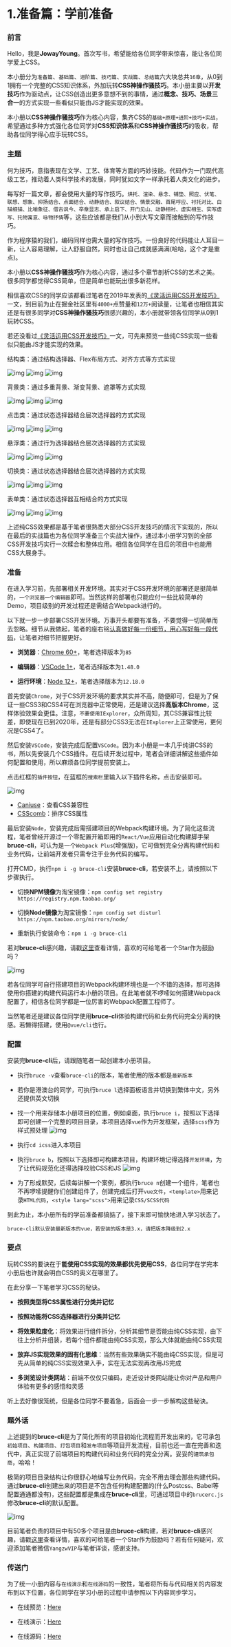 # 1.准备篇：学前准备

### 前言

Hello，我是**JowayYoung**。首次写书，希望能给各位同学带来惊喜，能让各位同学爱上CSS。

本小册分为`准备篇`、`基础篇`、`进阶篇`、`技巧篇`、`实战篇`、`总结篇`六大块总共`16章`，从0到1拥有一个完整的CSS知识体系，外加玩转**CSS神操作骚技巧**。本小册主要以**开发技巧**作为驱动点，让CSS创造出更多意想不到的事情，通过**概念、技巧、场景三合一**的方式实现一些看似只能由JS才能实现的效果。

本小册以**CSS神操作骚技巧**作为核心内容，集齐CSS的`基础+原理+进阶+技巧+实战`，希望通过多种方式强化各位同学对**CSS知识体系**和**CSS神操作骚技巧**的吸收，帮助各位同学得心应手玩转CSS。

### 主题

何为技巧，意指表现在文学、工艺、体育等方面的巧妙技能。代码作为一门现代高级工艺，推动着人类科学技术的发展，同时犹如文字一样承托着人类文化的进步。

每写好一篇文章，都会使用大量的写作技巧。`烘托、渲染、悬念、铺垫、照应、伏笔、联想、想象、抑扬结合、点面结合、动静结合、叙议结合、情景交融、首尾呼应、衬托对比、白描细描、比喻象征、借古讽今、卒章显志、承上启下、开门见山、动静相衬、虚实相生、实写虚写、托物寓意、咏物抒情`等，这些应该都是我们从小到大写文章而接触到的写作技巧。

作为程序猿的我们，编码同样也需大量的写作技巧。一份良好的代码能让人耳目一新，让人容易理解，让人舒服自然，同时也让自己成就感满满(哈哈，这个才是重点)。

本小册以**CSS神操作骚技巧**作为核心内容，通过多个章节剖析CSS的艺术之美。很多同学都觉得CSS简单，但是简单也能玩出很多新花样。

相信喜欢CSS的同学应该都看过笔者在2019年发表的[《灵活运用CSS开发技巧》](https://juejin.im/post/5d4d0ec651882549594e7293)一文，到目前为止在掘金社区里有`4000+`点赞量和`12万+`阅读量，让笔者也相信其实还是有很多同学对**CSS神操作骚技巧**很感兴趣的，本小册就带领各位同学从0到1玩转CSS。

若还没看过[《灵活运用CSS开发技巧》](https://juejin.im/post/5d4d0ec651882549594e7293)一文，可先来预览一些纯CSS实现一些看似只能由JS才能实现的效果。

结构类：通过结构选择器、Flex布局方式、对齐方式等方式实现

![img](https://cdn.nlark.com/yuque/0/2020/png/2985494/1607320215714-845113ac-a6ab-45f8-9a15-85216ff80fd9.png) ![img](https://cdn.nlark.com/yuque/0/2020/png/2985494/1607320215645-6bf04d82-1c6b-45ea-a47b-7269c4cb5d04.png) ![img](https://cdn.nlark.com/yuque/0/2020/gif/2985494/1607320215742-27c2f2cb-6619-4db7-bbdc-53da7d033d9f.gif)

背景类：通过多重背景、渐变背景、遮罩等方式实现

![img](https://cdn.nlark.com/yuque/0/2020/gif/2985494/1607320215687-b81e52d9-b599-4b84-b7d8-1eeae2efede8.gif) ![img](https://cdn.nlark.com/yuque/0/2020/gif/2985494/1607320215801-f1b5d654-17f4-4cb8-a2c6-058eade77e2e.gif) ![img](https://cdn.nlark.com/yuque/0/2020/png/2985494/1607320215826-018d5371-7bab-4297-8d1b-cbb692d014a4.png)

点击类：通过状态选择器结合层次选择器的方式实现

![img](https://cdn.nlark.com/yuque/0/2020/gif/2985494/1607320215820-dc44a55c-e5af-4ca0-867c-734612d063dc.gif) ![img](https://cdn.nlark.com/yuque/0/2020/gif/2985494/1607320215648-5f93da99-a442-46fa-ac9b-ad48a1ae32a3.gif) ![img](https://cdn.nlark.com/yuque/0/2020/gif/2985494/1607320215674-40aa3f33-a6c1-48ee-b3b6-7d903a958115.gif)

悬浮类：通过行为选择器结合层次选择器的方式实现

![img](https://cdn.nlark.com/yuque/0/2020/gif/2985494/1607320215793-61fc795b-6240-477e-b519-37f0c42537f8.gif) ![img](https://cdn.nlark.com/yuque/0/2020/gif/2985494/1607320215759-304adba2-f4bc-46dc-a0e6-2a233f64c593.gif) ![img](https://cdn.nlark.com/yuque/0/2020/gif/2985494/1607320215921-1d98441b-8f8e-4792-a166-bd8e749592cf.gif)

切换类：通过状态选择器结合层次选择器的方式实现

![img](https://cdn.nlark.com/yuque/0/2020/gif/2985494/1607320215934-ecc249a6-88be-4670-b938-4319c3f0ef68.gif) ![img](https://cdn.nlark.com/yuque/0/2020/gif/2985494/1607320215766-28313a88-4a65-460c-97cf-6f63d4ef5cb5.gif) ![img](https://cdn.nlark.com/yuque/0/2020/gif/2985494/1607320216221-6aae7cca-615a-41ed-b3b9-db6030e263b1.gif)

表单类：通过状态选择器互相结合的方式实现

![img](https://cdn.nlark.com/yuque/0/2020/gif/2985494/1607320216155-cc87c635-e588-4b12-ba39-8cd37d7c29f6.gif) ![img](https://cdn.nlark.com/yuque/0/2020/gif/2985494/1607320216148-25685324-2eb6-4d95-a8b0-409bda7146b4.gif) ![img](https://cdn.nlark.com/yuque/0/2020/gif/2985494/1607320216288-c851cc1e-67ea-4751-8e89-56505eb68b53.gif)

上述纯CSS效果都是基于笔者很熟悉大部分CSS开发技巧的情况下实现的，所以在最后的实战篇也为各位同学准备三个实战大操作，通过本小册学习到的全部CSS开发技巧实行一次糅合和整体应用。相信各位同学在日后的项目中也能用CSS大展身手。

### 准备

在进入学习前，先部署相关开发环境。其实对于CSS开发环境的部署还是挺简单的，`一个浏览器一个编辑器`即可。当然这样的部署也只能应付一些比较简单的Demo，项目级别的开发过程还是需结合Webpack进行的。

以下就一步一步部署CSS开发环境。万事开头都要有准备，不要觉得一切简单而去忽略。细节从我做起，笔者的座右铭[认真做好每一份细节，用心写好每一段代码](https://yangzw.vip/)，让笔者对细节把握更好。

- **浏览器**：[Chrome 60+](https://www.google.cn/intl/zh-CN/chrome)，笔者选择版本为`85`
- **编辑器**：[VSCode 1+](https://code.visualstudio.com/)，笔者选择版本为`1.48.0`

- **运行环境**：[Node 12+](https://nodejs.org/en/download/releases)，笔者选择版本为`12.18.0`

首先安装`Chrome`，对于CSS开发环境的要求其实并不高，随便即可，但是为了保证一些CSS3和CSS4可在浏览器中正常使用，还是建议选择**高版本Chrome**，这样体验效果会更佳。注意，`不要使用IExplorer`，众所周知，其CSS兼容性比较差，即使现在已到2020年，还是有部分CSS3无法在`IExplorer`上正常使用，更何况是CSS4了。

然后安装`VSCode`，安装完成后配置`VSCode`。因为本小册是一本几乎纯讲CSS的书，所以先安装几个CSS插件。在后续开发过程中，笔者会详细讲解这些插件如何配置和使用，所以麻烦各位同学提前安装上。

点击红框的`插件按钮`，在蓝框的`搜索栏`里输入以下插件名称，点击安装即可。

![img](https://cdn.nlark.com/yuque/0/2020/png/2985494/1607320216199-a34a64f2-8d9f-4ca5-aadf-752534a02972.png)

- [Caniuse](https://marketplace.visualstudio.com/items?itemName=akamud.vscode-caniuse)：查看CSS兼容性
- [CSScomb](https://marketplace.visualstudio.com/items?itemName=mrmlnc.vscode-csscomb)：排序CSS属性

最后安装`Node`，安装完成后需搭建项目的Webpack构建环境。为了简化这些流程，笔者曾经开源过一个零配置开箱即用的`React/Vue`应用自动化构建脚手架**bruce-cli**，可认为是一个`Webpack Plus`(增强版)，它可做到完全分离构建代码和业务代码，让前端开发者只需专注于业务代码的编写。

打开CMD，执行`npm i -g bruce-cli`安装**bruce-cli**，若安装不上，请按照以下步骤执行。

- 切换**NPM镜像**为淘宝镜像：`npm config set registry https://registry.npm.taobao.org/`
- 切换**Node镜像**为淘宝镜像：`npm config set disturl https://npm.taobao.org/mirrors/node/`

- 重新执行安装命令：`npm i -g bruce-cli`

若对**bruce-cli**感兴趣，请戳[这里](https://github.com/JowayYoung/bruce-cli)查看详情，喜欢的可给笔者一个Star作为鼓励吗？

![img](https://cdn.nlark.com/yuque/0/2020/png/2985494/1607320216273-c60bd115-358b-4a59-bc15-0bc468611b9a.png)

若各位同学可自行搭建项目的Webpack构建环境也是一个不错的选择，那可选择使用你搭建的构建代码运行本小册的项目。在此笔者就不啰嗦如何搭建Webpack配置了，相信各位同学都是一位厉害的Webpack配置工程师了。

当然笔者还是建议各位同学使用**bruce-cli**体验构建代码和业务代码完全分离的快感。若懒得搭建，使用`@vue/cli`也行。

### 配置

安装完**bruce-cli**后，请跟随笔者一起创建本小册项目。

- 执行`bruce -v`查看`bruce-cli`的版本，笔者使用的版本都是`最新版本`
- 若你是港澳台的同学，可执行`bruce l`选择面板语言并切换到繁体中文，另外还提供英文切换

- 找一个用来存储本小册项目的位置，例如桌面，执行`bruce i`，按照以下选择即可创建一个完整的项目目录，本项目选择`vue`作为开发框架，选择`scss`作为样式预处理 ![img](https://cdn.nlark.com/yuque/0/2020/png/2985494/1607320216256-d8e526b3-b866-4b8d-a804-ad66e574d95f.png)
- 执行`cd icss`进入本项目

- 执行`bruce b`，按照以下选择即可构建本项目，构建环境记得选择`开发环境`，为了让代码规范化还得选择校验CSS和JS ![img](https://cdn.nlark.com/yuque/0/2020/png/2985494/1607320216234-02cd87bf-740a-44b3-8ca0-adab3a0e49b0.png)
- 为了形成默契，后续每讲解一个案例，都执行`bruce n`创建一个组件，笔者也不再啰嗦提醒你们创建组件了，创建完成后打开`vue文件`，`<template>`用来记录`HTML代码`，`<style lang="scss">`用来记录`CSS/SCSS代码`

到此为止，本小册所有的学前准备都搞掂了，接下来即可愉快地进入学习状态了。

```plain
bruce-cli默认安装最新版本的vue，若安装的版本是3.x，请把版本降级到2.x
```

### 要点

玩转CSS的要诀在于**能使用CSS实现的效果都优先使用CSS**，各位同学在学完本小册后也许就会明白CSS的奥义在哪里了。

在此分享一下笔者学习CSS的秘诀。

- **按照类型将CSS属性进行分类并记忆**
- **按照功能将CSS选择器进行分类并记忆**

- **将效果粒度化**：将效果进行组件拆分，分析其细节是否能由纯CSS实现，由下往上分析并组装，若每个组件都能由纯CSS实现，那么大体就能由纯CSS实现
- **放弃JS实现效果的固有化思维**：当然有些效果确实不能由纯CSS实现，但是可先从简单的纯CSS实现效果入手，实在无法实现再改用JS完成

- **多浏览设计类网站**：前端不仅仅只编码，走近设计类网站能让你对产品和用户体验有更多的感悟和灵感

听上去好像很笼统，但是各位同学不要着急，后面会一步一步解构这些秘诀。

### 题外话

上述提到的**bruce-cli**是为了简化所有的项目初始化流程而开发出来的，它可承包`初始项目`、`构建项目`、`打包项目`和`发布项目`等项目开发流程，目前也还一直在完善和迭代中，真正实现了前端项目的构建代码和业务代码的完全分离。妥妥的`建筑承包商`，哈哈！

极简的项目目录结构让你很舒心地编写业务代码，完全不用去理会那些构建代码。通过**bruce-cli**创建出来的项目是不包含任何构建配置的(什么Postcss、Babel等配置通通都没有)，这些配置都是集成在**bruce-cli**里，可通过项目中的`brucerc.js`修改**bruce-cli**的默认配置。

![img](https://cdn.nlark.com/yuque/0/2020/png/2985494/1607320216270-c94f10e9-b86d-4832-baa9-5de74b1c5f8c.png)

目前笔者负责的项目中有50多个项目是由**bruce-cli**构建，若对**bruce-cli**感兴趣，请戳[这里](https://github.com/JowayYoung/bruce-cli)查看详情，喜欢的可给笔者一个Star作为鼓励吗？若有任何疑问，欢迎添加笔者微信`YangzwVIP`与笔者详谈，感谢支持。

### 传送门

为了统一小册内容与`在线演示`和`在线源码`的一致性，笔者将所有与代码相关的内容发布到以下位置，各位同学在学习小册的过程中请参照以下内容同步学习。

-  在线预览：[Here](https://yangzw.vip/idea-css)
-  在线演示：[Here](https://codepen.io/JowayYoung)

-  在线源码：[Here](https://github.com/JowayYoung/idea-css)